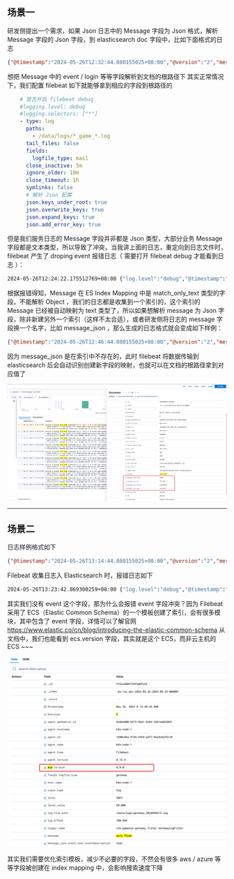## 场景一
研发侧提出一个需求，如果 Json 日志中的 Message 字段为 Json 格式，解析 Message 字段的 Json 字段，到 elasticsearch doc 字段中，比如下面格式的日志

```json
{"@timestamp":"2024-05-26T12:32:44.080155025+08:00","@version":"2","message":{"event": "login","user": "john_doe","status": "successful","ip": "192.168.1.1"},"logger_name":"com.gameale.gateway.filter.GatewayLogFilter","thread_name":"reactor-http-epoll-3","level":"INFO","level_value":20000,"sid":"gateway","service":"gateway"}
```

想把 Message 中的 event / login 等等字段解析到文档的根路径下
其实正常情况下，我们配置 filebeat 如下就能够拿到相应的字段到根路径的

```yaml
    # 是否开启 filebeat debug
    #logging.level: debug
    #logging.selectors: ["*"]
    - type: log
      paths:
        - /data/logs/*_game_*.log
      tail_files: false
      fields:
        logfile_type: mail
      close_inactive: 5m
      ignore_older: 10m
      close_timeout: 1h
      symlinks: false
      # 解析 Json 配置
      json.keys_under_root: true
      json.overwrite_keys: true
      json.expand_keys: true
      json.add_error_key: true

```

但是我们服务日志的 Message 字段并非都是 Json 类型，大部分业务 Message 字段都是文本类型，所以导致了冲突，当我讲上面的日志，重定向到日志文件时，filebeat 产生了 droping event 报错日志（ 需要打开 filebeat debug 才能看到日志 ）：

```bash
2024-05-26T12:24:22.175512769+08:00 {"log.level":"debug","@timestamp":"2024-05-26T04:24:22.175Z","log.logger":"elasticsearch","log.origin":{"function":"[github.com/elastic/beats/v7/libbeat/outputs/elasticsearch.(*Client).bulkCollectPublishFails](http://github.com/elastic/beats/v7/libbeat/outputs/elasticsearch.(*Client).bulkCollectPublishFails)","file.name":"elasticsearch/client.go","file.line":455},"message":"Cannot index event publisher.Event{Content:beat.Event{Timestamp:time.Date(2024, time.May, 26, 12, 21, 44, 80155025, time.Location(\"\")), Meta:null, Fields:{\"@version\":\"2\",\"agent\":{\"ephemeral_id\":\"36a8b56d-6555-4b0a-aa10-d1e4b8494e7a\",\"id\":\"1d90cb5a-f1b9-4945-a3f7-9ee5cbef31c8\",\"name\":\"k8s-node-1\",\"type\":\"filebeat\",\"version\":\"8.13.4\"},\"ecs\":{\"version\":\"8.0.0\"},\"fields\":{\"logfile_type\":\"gateway\"},\"host\":{\"name\":\"k8s-node-1\"},\"input\":{\"type\":\"log\"},\"level\":\"INFO\",\"level_value\":20000,\"log\":{\"file\":{\"path\":\"/data/logs/gateway_2024052612.log\"},\"offset\":63981},\"logger_name\":\"com.gameale.gateway.filter.GatewayLogFilter\",\"message\":{\"event\":\"login\",\"ip\":\"[192.168.1.1](http://192.168.1.1)\",\"status\":\"successful\",\"user\":\"john_doe\"},\"service_name\":\"gateway\",\"sid\":\"gateway\",\"thread_name\":\"reactor-http-epoll-3\"}, Private:file.State{Id:\"native::4719267-64529\", PrevId:\"\", Finished:false, Fileinfo:(*os.fileStat)(0xc0013cb5f0), Source:\"/data/logs/gateway_2024052612.log\", Offset:64308, Timestamp:time.Date(2024, time.May, 26, 4, 3, 38, 461957640, [time.Local](http://time.Local)), TTL:-1, Type:\"log\", Meta:map[string]string(nil), FileStateOS:file.StateOS{Inode:0x4802a3, Device:0xfc11}, IdentifierName:\"native\"}, TimeSeries:false}, Flags:0x1, Cache:publisher.EventCache{m:mapstr.M(nil)}} (status=400): {\"type\":\"document_parsing_exception\",\"reason\":\"[1:376] failed to parse field [message] of type [match_only_text] in document with id 'o5Eks48BDOdyS-HhdfqU'. Preview of field's value: '{ip=[192.168.1.1](http://192.168.1.1), event=login, user=john_doe, status=successful}'\",\"caused_by\":{\"type\":\"illegal_state_exception\",\"reason\":\"Can't get text on a START_OBJECT at 1:301\"}}, dropping event!","service.name":"filebeat","ecs.version":"1.6.0"}
```

根据报错得知，Message 在 ES Index Mapping 中是 match_only_text 类型的字段，不能解析 Object ，我们的日志都是收集到一个索引的，这个索引的 Message 已经被自动映射为 text 类型了，所以如果想解析 message 为 Json 字段，除非新建另外一个索引（这样不太合适），或者研发侧将日志的 message 字段换一个名字，比如 message_json ，那么生成的日志格式就会变成如下样例：

```json
{"@timestamp":"2024-05-26T12:46:44.080155025+08:00","@version":"2","message":"auto flush","message_json":{"event": "login","user": "john_doe","status": "successful","ip": "192.168.1.1"},"logger_name":"com.gameale.gateway.filter.GatewayLogFilter","thread_name":"reactor-http-epoll-3","level":"INFO","level_value":20000,"sid":"gateway","service":"gateway"}
```

因为 message_json 是在索引中不存在的，此时 filebeat 将数据传输到 elasticsearch 后会自动识别创建新字段的映射，也就可以在文档的根路径拿到对应值了

![](assets/Json%20日志字段映射冲突/Json%20日志字段映射冲突_image_1.png)

------



## 场景二

日志样例格式如下

```json
{"@timestamp":"2024-05-26T13:14:44.080155025+08:00","@version":"2","message":"auto flush","message_json":{"event": {"eventID":"1","eventdescription":"test"},"user": "john_doe","status": "successful","ip": "192.168.1.1"},"logger_name":"com.gameale.gateway.filter.GatewayLogFilter","thread_name":"reactor-http-epoll-3","level":"INFO","level_value":20000,"sid":"gateway","service":"gateway"}
```

Filebeat 收集日志入 Elasticsearch 时，报错日志如下

```bash
2024-05-26T13:23:42.869300259+08:00 {"log.level":"debug","@timestamp":"2024-05-26T05:23:42.869Z","log.logger":"elasticsearch","log.origin":{"function":"github.com/elastic/beats/v7/libbeat/outputs/elasticsearch.(*Client).bulkCollectPublishFails","file.name":"elasticsearch/client.go","file.line":455},"message":"Cannot index event publisher.Event{Content:beat.Event{Timestamp:time.Date(2024, time.May, 26, 13, 14, 44, 80155025, time.Location(\"\")), Meta:null, Fields:{\"@version\":\"2\",\"agent\":{\"ephemeral_id\":\"9a8a4d00-b475-4ba1-b2bb-3d31da82d841\",\"id\":\"1d90cb5a-f1b9-4945-a3f7-9ee5cbef31c8\",\"name\":\"k8s-node-1\",\"type\":\"filebeat\",\"version\":\"8.13.4\"},\"ecs\":{\"version\":\"8.0.0\"},\"fields\":{\"logfile_type\":\"gateway\"},\"host\":{\"name\":\"k8s-node-1\"},\"input\":{\"type\":\"log\"},\"level\":\"INFO\",\"level_value\":20000,\"log\":{\"file\":{\"path\":\"/data/logs/gateway_2024052613.log\"},\"offset\":83799},\"logger_name\":\"com.gameale.gateway.filter.GatewayLogFilter\",\"message\":\"auto flush\",\"message_json\":{\"event\":{\"eventID\":\"1\",\"eventdescription\":\"test\"},\"ip\":\"192.168.1.1\",\"status\":\"successful\",\"user\":\"john_doe\"},\"service_name\":\"gateway\",\"sid\":\"gateway\",\"thread_name\":\"reactor-http-epoll-3\"}, Private:file.State{Id:\"native::4719269-64529\", PrevId:\"\", Finished:false, Fileinfo:(*os.fileStat)(0xc0011d4410), Source:\"/data/logs/gateway_2024052613.log\", Offset:84188, Timestamp:time.Date(2024, time.May, 26, 5, 21, 32, 867856772, time.Local), TTL:-1, Type:\"log\", Meta:map[string]string(nil), FileStateOS:file.StateOS{Inode:0x4802a5, Device:0xfc11}, IdentifierName:\"native\"}, TimeSeries:false}, Flags:0x1, Cache:publisher.EventCache{m:mapstr.M(nil)}} (status=400): {\"type\":\"document_parsing_exception\",\"reason\":\"[1:540] failed to parse field [message_json.event] of type [keyword] in document with id 'Po5as48BV7hhFmdQyjBC'. Preview of field's value: '{eventID=1, eventdescription=test}'\",\"caused_by\":{\"type\":\"illegal_state_exception\",\"reason\":\"Can't get text on a START_OBJECT at 1:500\"}}, dropping event!","service.name":"filebeat","ecs.version":"1.6.0"}
```

其实我们没有 event 这个字段，那为什么会报错 event 字段冲突？因为 Filebeat 采用了 ECS（Elastic Common Schema）的一个模板创建了索引，会有很多模块，其中包含了 event 字段，详情可以了解官网
https://www.elastic.co/cn/blog/introducing-the-elastic-common-schema
从文档中，我们也能看到 ecs.version 字段，其实就是这个 ECS，而非云主机的 ECS ~~~

![](assets/Json%20日志字段映射冲突/Json%20日志字段映射冲突_image_2.png)


其实我们需要优化索引模板，减少不必要的字段，不然会有很多 aws / azure 等等字段被创建在 index mapping 中，会影响搜索速度下降
